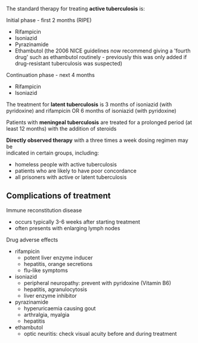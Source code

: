 The standard therapy for treating **active tuberculosis** is:  
  
Initial phase \- first 2 months (RIPE)  
* Rifampicin
* Isoniazid
* Pyrazinamide
* Ethambutol (the 2006 NICE guidelines now recommend giving a 'fourth drug' such as ethambutol routinely \- previously this was only added if drug\-resistant tuberculosis was suspected)

  
Continuation phase \- next 4 months  
* Rifampicin
* Isoniazid

  
The treatment for **latent tuberculosis** is 3 months of isoniazid (with pyridoxine) and rifampicin OR 6 months of isoniazid (with pyridoxine)  
  
Patients with **meningeal tuberculosis** are treated for a prolonged period (at least 12 months) with the addition of steroids  
  
**Directly observed therapy** with a three times a week dosing regimen may be   
indicated in certain groups, including:  
* homeless people with active tuberculosis
* patients who are likely to have poor concordance
* all prisoners with active or latent tuberculosis

  
  
Complications of treatment
--------------------------

  
Immune reconstitution disease  
* occurs typically 3\-6 weeks after starting treatment
* often presents with enlarging lymph nodes

  
Drug adverse effects  
* rifampicin
	+ potent liver enzyme inducer
	+ hepatitis, orange secretions
	+ flu\-like symptoms
* isoniazid
	+ peripheral neuropathy: prevent with pyridoxine (Vitamin B6\)
	+ hepatitis, agranulocytosis
	+ liver enzyme inhibitor
* pyrazinamide
	+ hyperuricaemia causing gout
	+ arthralgia, myalgia
	+ hepatitis
* ethambutol
	+ optic neuritis: check visual acuity before and during treatment
